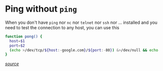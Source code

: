 # Ping without `ping`

When you don't have `ping` nor `nc` nor `telnet` nor `ssh` nor ... installed and you need to test the connection to any host, you can use this

```bash
function pong() {
  host=$1
  port=$2
  (echo >/dev/tcp/${host:-google.com}/${port:-80}) &>/dev/null && echo "open" || echo "close"
}
```

*[source](https://serverfault.com/questions/13780/how-can-i-determine-if-a-machine-is-online-without-using-ping)*